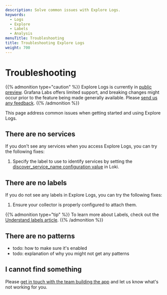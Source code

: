 ```yaml
---
description: Solve common issues with Explore Logs.
keywords:
  - Logs
  - Explore
  - Labels
  - Analysis
menuTitle: Troubleshooting
title: Troubleshooting Explore Logs
weight: 700
---
```


# Troubleshooting

{{% admonition type="caution" %}}
Explore Logs is currently in [public preview](/docs/release-life-cycle/). Grafana Labs offers limited support, and breaking changes might occur prior to the feature being made generally available.
Please [send us any feedback](https://forms.gle/1sYWCTPvD72T1dPH9).
{{% /admonition %}}

This page address common issues when getting started and using Explore Logs.

## There are no services

If you don't see any services when you access Explore Logs, you can try the following fixes:

1. Specify the label to use to identify services by setting the [discover_service_name configuration value](https://grafana.com/docs/loki/latest/configure/#:~:text=discover_service_name) in Loki.

## There are no labels

If you do not see any labels in Explore Logs, you can try the following fixes:

1. Ensure your collector is properly configured to attach them.

{{% admonition type="tip" %}}
To learn more about Labels, check out the [Understand labels article](https://grafana.com/docs/loki/latest/get-started/labels/).
{{% /admonition %}}

## There are no patterns

* todo: how to make sure it's enabled
* todo: explanation of why you might not get any patterns

## I cannot find something

Please [get in touch with the team building the app](https://forms.gle/1sYWCTPvD72T1dPH9) and let us know what's not working for you.
